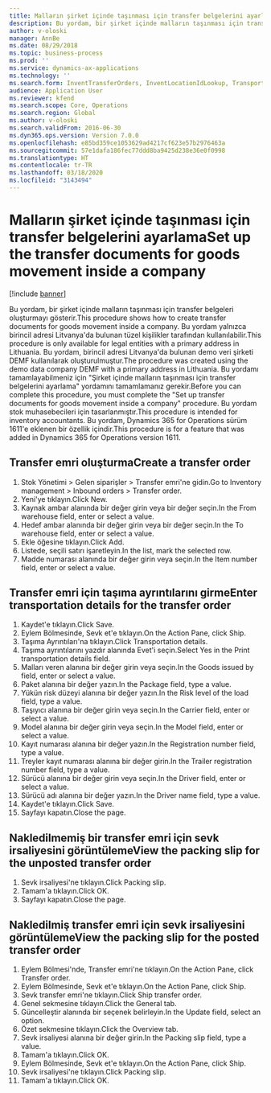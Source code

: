 ```yaml
---
title: Malların şirket içinde taşınması için transfer belgelerini ayarlama
description: Bu yordam, bir şirket içinde malların taşınması için transfer belgeleri oluşturmayı gösterir.
author: v-oloski
manager: AnnBe
ms.date: 08/29/2018
ms.topic: business-process
ms.prod: ''
ms.service: dynamics-ax-applications
ms.technology: ''
ms.search.form: InventTransferOrders, InventLocationIdLookup, TransportationDocument, HcmWorkerLookUp, SrsReportViewerForm, InventTransferParmShip
audience: Application User
ms.reviewer: kfend
ms.search.scope: Core, Operations
ms.search.region: Global
ms.author: v-oloski
ms.search.validFrom: 2016-06-30
ms.dyn365.ops.version: Version 7.0.0
ms.openlocfilehash: e85bd359ce1053629ad4217cf623e57b2976463a
ms.sourcegitcommit: 57e1dafa186fec77ddd8ba9425d238e36e0f0998
ms.translationtype: HT
ms.contentlocale: tr-TR
ms.lasthandoff: 03/18/2020
ms.locfileid: "3143494"
---
```

# <a name="set-up-the-transfer-documents-for-goods-movement-inside-a-company"></a><span data-ttu-id="25992-103">Malların şirket içinde taşınması için transfer belgelerini ayarlama</span><span class="sxs-lookup"><span data-stu-id="25992-103">Set up the transfer documents for goods movement inside a company</span></span>

[!include [banner](../../includes/banner.md)]

<span data-ttu-id="25992-104">Bu yordam, bir şirket içinde malların taşınması için transfer belgeleri oluşturmayı gösterir.</span><span class="sxs-lookup"><span data-stu-id="25992-104">This procedure shows how to create transfer documents for goods movement inside a company.</span></span> <span data-ttu-id="25992-105">Bu yordam yalnızca birincil adresi Litvanya'da bulunan tüzel kişilikler tarafından kullanılabilir.</span><span class="sxs-lookup"><span data-stu-id="25992-105">This procedure is only available for legal entities with a primary address in Lithuania.</span></span> <span data-ttu-id="25992-106">Bu yordam, birincil adresi Litvanya'da bulunan demo veri şirketi DEMF kullanılarak oluşturulmuştur.</span><span class="sxs-lookup"><span data-stu-id="25992-106">The procedure was created using the demo data company DEMF with a primary address in Lithuania.</span></span> <span data-ttu-id="25992-107">Bu yordamı tamamlayabilmeniz için "Şirket içinde malların taşınması için transfer belgelerini ayarlama" yordamını tamamlamanız gerekir.</span><span class="sxs-lookup"><span data-stu-id="25992-107">Before you can complete this procedure, you must complete the "Set up transfer documents for goods movement inside a company" procedure.</span></span> <span data-ttu-id="25992-108">Bu yordam stok muhasebecileri için tasarlanmıştır.</span><span class="sxs-lookup"><span data-stu-id="25992-108">This procedure is intended for inventory accountants.</span></span> <span data-ttu-id="25992-109">Bu yordam, Dynamics 365 for Operations sürüm 1611'e eklenen bir özellik içindir.</span><span class="sxs-lookup"><span data-stu-id="25992-109">This procedure is for a feature that was added in Dynamics 365 for Operations version 1611.</span></span>


## <a name="create-a-transfer-order"></a><span data-ttu-id="25992-110">Transfer emri oluşturma</span><span class="sxs-lookup"><span data-stu-id="25992-110">Create a transfer order</span></span>
1. <span data-ttu-id="25992-111">Stok Yönetimi > Gelen siparişler > Transfer emri'ne gidin.</span><span class="sxs-lookup"><span data-stu-id="25992-111">Go to Inventory management > Inbound orders > Transfer order.</span></span>
2. <span data-ttu-id="25992-112">Yeni'ye tıklayın.</span><span class="sxs-lookup"><span data-stu-id="25992-112">Click New.</span></span>
3. <span data-ttu-id="25992-113">Kaynak ambar alanında bir değer girin veya bir değer seçin.</span><span class="sxs-lookup"><span data-stu-id="25992-113">In the From warehouse field, enter or select a value.</span></span>
4. <span data-ttu-id="25992-114">Hedef ambar alanında bir değer girin veya bir değer seçin.</span><span class="sxs-lookup"><span data-stu-id="25992-114">In the To warehouse field, enter or select a value.</span></span>
5. <span data-ttu-id="25992-115">Ekle öğesine tıklayın.</span><span class="sxs-lookup"><span data-stu-id="25992-115">Click Add.</span></span>
6. <span data-ttu-id="25992-116">Listede, seçili satırı işaretleyin.</span><span class="sxs-lookup"><span data-stu-id="25992-116">In the list, mark the selected row.</span></span>
7. <span data-ttu-id="25992-117">Madde numarası alanında bir değer girin veya seçin.</span><span class="sxs-lookup"><span data-stu-id="25992-117">In the Item number field, enter or select a value.</span></span>

## <a name="enter-transportation-details-for-the-transfer-order"></a><span data-ttu-id="25992-118">Transfer emri için taşıma ayrıntılarını girme</span><span class="sxs-lookup"><span data-stu-id="25992-118">Enter transportation details for the transfer order</span></span>
1. <span data-ttu-id="25992-119">Kaydet'e tıklayın.</span><span class="sxs-lookup"><span data-stu-id="25992-119">Click Save.</span></span>
2. <span data-ttu-id="25992-120">Eylem Bölmesinde, Sevk et'e tıklayın.</span><span class="sxs-lookup"><span data-stu-id="25992-120">On the Action Pane, click Ship.</span></span>
3. <span data-ttu-id="25992-121">Taşıma Ayrıntıları'na tıklayın.</span><span class="sxs-lookup"><span data-stu-id="25992-121">Click Transportation details.</span></span>
4. <span data-ttu-id="25992-122">Taşıma ayrıntılarını yazdır alanında Evet'i seçin.</span><span class="sxs-lookup"><span data-stu-id="25992-122">Select Yes in the Print transportation details field.</span></span>
5. <span data-ttu-id="25992-123">Malları veren alanına bir değer girin veya seçin.</span><span class="sxs-lookup"><span data-stu-id="25992-123">In the Goods issued by field, enter or select a value.</span></span>
6. <span data-ttu-id="25992-124">Paket alanına bir değer yazın.</span><span class="sxs-lookup"><span data-stu-id="25992-124">In the Package field, type a value.</span></span>
7. <span data-ttu-id="25992-125">Yükün risk düzeyi alanına bir değer yazın.</span><span class="sxs-lookup"><span data-stu-id="25992-125">In the Risk level of the load field, type a value.</span></span>
8. <span data-ttu-id="25992-126">Taşıyıcı alanına bir değer girin veya seçin.</span><span class="sxs-lookup"><span data-stu-id="25992-126">In the Carrier field, enter or select a value.</span></span>
9. <span data-ttu-id="25992-127">Model alanına bir değer girin veya seçin.</span><span class="sxs-lookup"><span data-stu-id="25992-127">In the Model field, enter or select a value.</span></span>
10. <span data-ttu-id="25992-128">Kayıt numarası alanına bir değer yazın.</span><span class="sxs-lookup"><span data-stu-id="25992-128">In the Registration number field, type a value.</span></span>
11. <span data-ttu-id="25992-129">Treyler kayıt numarası alanına bir değer girin.</span><span class="sxs-lookup"><span data-stu-id="25992-129">In the Trailer registration number field, type a value.</span></span>
12. <span data-ttu-id="25992-130">Sürücü alanına bir değer girin veya seçin.</span><span class="sxs-lookup"><span data-stu-id="25992-130">In the Driver field, enter or select a value.</span></span>
13. <span data-ttu-id="25992-131">Sürücü adı alanına bir değer yazın.</span><span class="sxs-lookup"><span data-stu-id="25992-131">In the Driver name field, type a value.</span></span>
14. <span data-ttu-id="25992-132">Kaydet'e tıklayın.</span><span class="sxs-lookup"><span data-stu-id="25992-132">Click Save.</span></span>
15. <span data-ttu-id="25992-133">Sayfayı kapatın.</span><span class="sxs-lookup"><span data-stu-id="25992-133">Close the page.</span></span>

## <a name="view-the-packing-slip-for-the-unposted-transfer-order"></a><span data-ttu-id="25992-134">Nakledilmemiş bir transfer emri için sevk irsaliyesini görüntüleme</span><span class="sxs-lookup"><span data-stu-id="25992-134">View the packing slip for the unposted transfer order</span></span>
1. <span data-ttu-id="25992-135">Sevk irsaliyesi'ne tıklayın.</span><span class="sxs-lookup"><span data-stu-id="25992-135">Click Packing slip.</span></span>
2. <span data-ttu-id="25992-136">Tamam'a tıklayın.</span><span class="sxs-lookup"><span data-stu-id="25992-136">Click OK.</span></span>
3. <span data-ttu-id="25992-137">Sayfayı kapatın.</span><span class="sxs-lookup"><span data-stu-id="25992-137">Close the page.</span></span>

## <a name="view-the-packing-slip-for-the-posted-transfer-order"></a><span data-ttu-id="25992-138">Nakledilmiş transfer emri için sevk irsaliyesini görüntüleme</span><span class="sxs-lookup"><span data-stu-id="25992-138">View the packing slip for the posted transfer order</span></span>
1. <span data-ttu-id="25992-139">Eylem Bölmesi'nde, Transfer emri'ne tıklayın.</span><span class="sxs-lookup"><span data-stu-id="25992-139">On the Action Pane, click Transfer order.</span></span>
2. <span data-ttu-id="25992-140">Eylem Bölmesinde, Sevk et'e tıklayın.</span><span class="sxs-lookup"><span data-stu-id="25992-140">On the Action Pane, click Ship.</span></span>
3. <span data-ttu-id="25992-141">Sevk transfer emri'ne tıklayın.</span><span class="sxs-lookup"><span data-stu-id="25992-141">Click Ship transfer order.</span></span>
4. <span data-ttu-id="25992-142">Genel sekmesine tıklayın.</span><span class="sxs-lookup"><span data-stu-id="25992-142">Click the General tab.</span></span>
5. <span data-ttu-id="25992-143">Güncelleştir alanında bir seçenek belirleyin.</span><span class="sxs-lookup"><span data-stu-id="25992-143">In the Update field, select an option.</span></span>
6. <span data-ttu-id="25992-144">Özet sekmesine tıklayın.</span><span class="sxs-lookup"><span data-stu-id="25992-144">Click the Overview tab.</span></span>
7. <span data-ttu-id="25992-145">Sevk irsaliyesi alanına bir değer girin.</span><span class="sxs-lookup"><span data-stu-id="25992-145">In the Packing slip field, type a value.</span></span>
8. <span data-ttu-id="25992-146">Tamam'a tıklayın.</span><span class="sxs-lookup"><span data-stu-id="25992-146">Click OK.</span></span>
9. <span data-ttu-id="25992-147">Eylem Bölmesinde, Sevk et'e tıklayın.</span><span class="sxs-lookup"><span data-stu-id="25992-147">On the Action Pane, click Ship.</span></span>
10. <span data-ttu-id="25992-148">Sevk irsaliyesi'ne tıklayın.</span><span class="sxs-lookup"><span data-stu-id="25992-148">Click Packing slip.</span></span>
11. <span data-ttu-id="25992-149">Tamam'a tıklayın.</span><span class="sxs-lookup"><span data-stu-id="25992-149">Click OK.</span></span>

